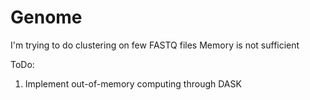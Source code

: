 # Genome


I'm trying to do clustering on few FASTQ files
Memory is not sufficient

ToDo:

1. Implement out-of-memory computing through DASK
